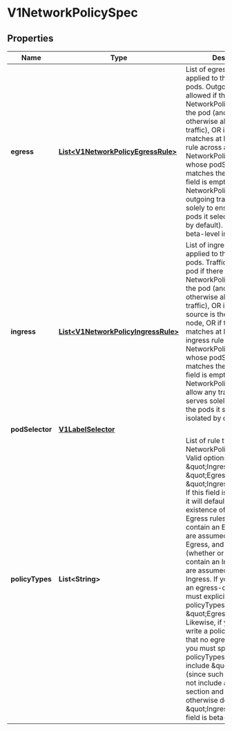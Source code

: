 

# V1NetworkPolicySpec

## Properties

Name | Type | Description | Notes
------------ | ------------- | ------------- | -------------
**egress** | [**List&lt;V1NetworkPolicyEgressRule&gt;**](V1NetworkPolicyEgressRule.md) | List of egress rules to be applied to the selected pods. Outgoing traffic is allowed if there are no NetworkPolicies selecting the pod (and cluster policy otherwise allows the traffic), OR if the traffic matches at least one egress rule across all of the NetworkPolicy objects whose podSelector matches the pod. If this field is empty then this NetworkPolicy limits all outgoing traffic (and serves solely to ensure that the pods it selects are isolated by default). This field is beta-level in 1.8 |  [optional]
**ingress** | [**List&lt;V1NetworkPolicyIngressRule&gt;**](V1NetworkPolicyIngressRule.md) | List of ingress rules to be applied to the selected pods. Traffic is allowed to a pod if there are no NetworkPolicies selecting the pod (and cluster policy otherwise allows the traffic), OR if the traffic source is the pod&#39;s local node, OR if the traffic matches at least one ingress rule across all of the NetworkPolicy objects whose podSelector matches the pod. If this field is empty then this NetworkPolicy does not allow any traffic (and serves solely to ensure that the pods it selects are isolated by default) |  [optional]
**podSelector** | [**V1LabelSelector**](V1LabelSelector.md) |  | 
**policyTypes** | **List&lt;String&gt;** | List of rule types that the NetworkPolicy relates to. Valid options are \&quot;Ingress\&quot;, \&quot;Egress\&quot;, or \&quot;Ingress,Egress\&quot;. If this field is not specified, it will default based on the existence of Ingress or Egress rules; policies that contain an Egress section are assumed to affect Egress, and all policies (whether or not they contain an Ingress section) are assumed to affect Ingress. If you want to write an egress-only policy, you must explicitly specify policyTypes [ \&quot;Egress\&quot; ]. Likewise, if you want to write a policy that specifies that no egress is allowed, you must specify a policyTypes value that include \&quot;Egress\&quot; (since such a policy would not include an Egress section and would otherwise default to just [ \&quot;Ingress\&quot; ]). This field is beta-level in 1.8 |  [optional]



